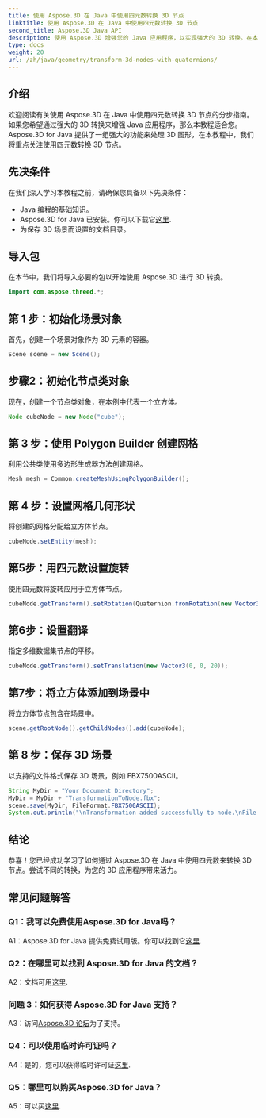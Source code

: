 ```yaml
---
title: 使用 Aspose.3D 在 Java 中使用四元数转换 3D 节点
linktitle: 使用 Aspose.3D 在 Java 中使用四元数转换 3D 节点
second_title: Aspose.3D Java API
description: 使用 Aspose.3D 增强您的 Java 应用程序，以实现强大的 3D 转换。在本分步指南中学习使用四元数转换节点。
type: docs
weight: 20
url: /zh/java/geometry/transform-3d-nodes-with-quaternions/
---
```

## 介绍

欢迎阅读有关使用 Aspose.3D 在 Java 中使用四元数转换 3D 节点的分步指南。如果您希望通过强大的 3D 转换来增强 Java 应用程序，那么本教程适合您。 Aspose.3D for Java 提供了一组强大的功能来处理 3D 图形，在本教程中，我们将重点关注使用四元数转换 3D 节点。

## 先决条件

在我们深入学习本教程之前，请确保您具备以下先决条件：

- Java 编程的基础知识。
-  Aspose.3D for Java 已安装。你可以下载它[这里](https://releases.aspose.com/3d/java/).
- 为保存 3D 场景而设置的文档目录。

## 导入包

在本节中，我们将导入必要的包以开始使用 Aspose.3D 进行 3D 转换。

```java
import com.aspose.threed.*;
```

## 第 1 步：初始化场景对象

首先，创建一个场景对象作为 3D 元素的容器。

```java
Scene scene = new Scene();
```

## 步骤2：初始化节点类对象

现在，创建一个节点类对象，在本例中代表一个立方体。

```java
Node cubeNode = new Node("cube");
```

## 第 3 步：使用 Polygon Builder 创建网格

利用公共类使用多边形生成器方法创建网格。

```java
Mesh mesh = Common.createMeshUsingPolygonBuilder();
```

## 第 4 步：设置网格几何形状

将创建的网格分配给立方体节点。

```java
cubeNode.setEntity(mesh);
```

## 第5步：用四元数设置旋转

使用四元数将旋转应用于立方体节点。

```java
cubeNode.getTransform().setRotation(Quaternion.fromRotation(new Vector3(0, 1, 0), new Vector3(0.3, 0.5, 0.1)));
```

## 第6步：设置翻译

指定多维数据集节点的平移。

```java
cubeNode.getTransform().setTranslation(new Vector3(0, 0, 20));
```

## 第7步：将立方体添加到场景中

将立方体节点包含在场景中。

```java
scene.getRootNode().getChildNodes().add(cubeNode);
```

## 第 8 步：保存 3D 场景

以支持的文件格式保存 3D 场景，例如 FBX7500ASCII。

```java
String MyDir = "Your Document Directory";
MyDir = MyDir + "TransformationToNode.fbx";
scene.save(MyDir, FileFormat.FBX7500ASCII);
System.out.println("\nTransformation added successfully to node.\nFile saved at " + MyDir);
```

## 结论

恭喜！您已经成功学习了如何通过 Aspose.3D 在 Java 中使用四元数来转换 3D 节点。尝试不同的转换，为您的 3D 应用程序带来活力。

## 常见问题解答

### Q1：我可以免费使用Aspose.3D for Java吗？

A1：Aspose.3D for Java 提供免费试用版。你可以找到它[这里](https://releases.aspose.com/).

### Q2：在哪里可以找到 Aspose.3D for Java 的文档？

 A2：文档可用[这里](https://reference.aspose.com/3d/java/).

### 问题 3：如何获得 Aspose.3D for Java 支持？

 A3：访问[Aspose.3D 论坛](https://forum.aspose.com/c/3d/18)为了支持。

### Q4：可以使用临时许可证吗？

 A4：是的，您可以获得临时许可证[这里](https://purchase.aspose.com/temporary-license/).

### Q5：哪里可以购买Aspose.3D for Java？

 A5：可以买[这里](https://purchase.aspose.com/buy).